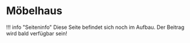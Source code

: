 # Möbelhaus

!!! info "Seiteninfo" 
      Diese Seite befindet sich noch im Aufbau. Der Beitrag wird bald verfügbar sein!
